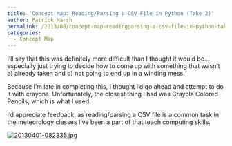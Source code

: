 ```yaml
---
title: 'Concept Map: Reading/Parsing a CSV File in Python (Take 2)'
author: Patrick Marsh
permalink: /2013/08/concept-map-readingparsing-a-csv-file-in-python-take-2/
categories:
  - Concept Map
---
```

I&#8217;ll say that this was definitely more difficult than I thought it would be&#8230;especially just trying to decide how to come up with something that wasn&#8217;t a) already taken and b) not going to end up in a winding mess.

Because I&#8217;m late in completing this, I thought I&#8217;d go ahead and attempt to do it with crayons. Unfortunately, the closest thing I had was Crayola Colored Pencils, which is what I used.

I&#8217;d appreciate feedback, as reading/parsing a CSV file is a common task in the meteorology classes I&#8217;ve been a part of that teach computing skills.

[<img class="alignnone size-full" alt="20130401-082335.jpg" src="http://teaching.software-carpentry.org/wp-content/uploads/2013/04/20130401-082335.jpg" />][1]

 [1]: http://teaching.software-carpentry.org/wp-content/uploads/2013/04/20130401-082335.jpg
